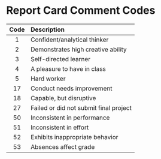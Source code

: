 # Report Card Comment Codes

| Code | Description |
| :---: | :--- |
| 1 | Confident/analytical thinker |
| 2 | Demonstrates high creative ability |
| 3 | Self-directed learner |
| 4 | A pleasure to have in class |
| 5 | Hard worker |
| 17 | Conduct needs improvement |
| 18 | Capable, but disruptive |
| 27 | Failed or did not submit final project |
| 50 | Inconsistent in performance |
| 51 | Inconsistent in effort |
| 52 | Exhibits inappropriate behavior |
| 53 | Absences affect grade |
